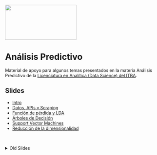 <a href="url"><img src="https://www.itba.edu.ar/wp-content/uploads/2020/03/Marca-ITBA-Color-ALTA.png" height="115" width="234" ></a>

# Análisis Predictivo

Material de apoyo para algunos temas presentados en la materia Análisis Predictivo de la [Licenciatura en Analítica (Data Science) del ITBA](https://www.itba.edu.ar/grado/analitica-empresarial-y-social). 

## Slides
* [Intro](https://docs.google.com/presentation/d/1GdmcFAjPJlD_33KMYuvf4wPHOXVazBivFAoqkAushmM/edit?usp=sharing)
* [Datos, APIs y Scraping](https://docs.google.com/presentation/d/1LJ32k889JxY3c9cViWLfKgLmImBnhAl3OdNdF10NFiU/edit?usp=sharing)
* [Función de pérdida y LDA](https://docs.google.com/presentation/d/1dmFkAMhuUZeBF3ww2MgBEkBDT1k7RF_neqsEoJz1118/edit#slide=id.g27f3a0c346d_0_171)
* [Árboles de Decisión](https://docs.google.com/presentation/d/1DxqJpG0t41zWIAzI0op3LHqINr5NkcEzmhI44S4DXf4/edit?usp=sharing)
* [Support Vector Machines](https://docs.google.com/presentation/d/1orZnj6ymJBJBbZ-s2RoiJCIqdhzNbzN1owwrSpK1Doo/edit?usp=sharing)
* [Reducción de la dimensionalidad](https://docs.google.com/presentation/d/1eVFZjCClltOt26LC7rzzrX3N3anCi4wHzvZu-Ei62HA/edit?usp=sharing)
<br>
<br>

<details>
<summary>Old Slides</summary>
<br>
* [Presentación Visual](https://docs.google.com/presentation/d/1iPAzjFEh8rzcuNEqbSkH1jvvcKCGfJ6GZCVVz56yr98/edit?usp=sharing)
* [Regresión Lineal](https://docs.google.com/presentation/d/1MELKMIqsMDmS5LwMnr8soVNR90g8j4GZK6bCBFF17N8/edit?usp=sharing)  
</details>
